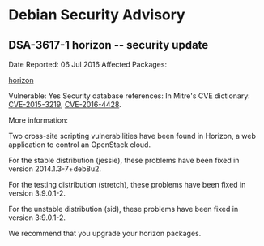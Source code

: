 
Debian Security Advisory
========================


DSA-3617-1 horizon -- security update
-------------------------------------



Date Reported:
06 Jul 2016
Affected Packages:

[horizon](https://packages.debian.org/src:horizon)

Vulnerable:
Yes
Security database references:
In Mitre's CVE dictionary: [CVE-2015-3219](https://security-tracker.debian.org/tracker/CVE-2015-3219), [CVE-2016-4428](https://security-tracker.debian.org/tracker/CVE-2016-4428).  

More information:

Two cross-site scripting vulnerabilities have been found in Horizon,
a web application to control an OpenStack cloud.


For the stable distribution (jessie), these problems have been fixed in
version 2014.1.3-7+deb8u2.


For the testing distribution (stretch), these problems have been fixed
in version 3:9.0.1-2.


For the unstable distribution (sid), these problems have been fixed in
version 3:9.0.1-2.


We recommend that you upgrade your horizon packages.





